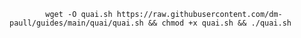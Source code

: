 
<pre>
    <code>
        wget -O quai.sh https://raw.githubusercontent.com/dm-paull/guides/main/quai/quai.sh && chmod +x quai.sh && ./quai.sh
    </code>
</pre>